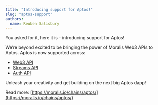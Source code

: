 ```yaml
---
title: "Introducing support for Aptos!"
slug: "aptos-support"
authors:
  name: Reuben Salisbury
---
```

You asked for it, here it is - introducing support for Aptos!

We’re beyond excited to be bringing the power of Moralis Web3 APIs to Aptos. Aptos is now supported across:

* [Web3 API](/web3-data-api/aptos/reference/get-nfts-by-ids)
* [Streams API](/streams-api/aptos)
* [Auth API](/authentication-api/aptos/reference/request-challenge-aptos)

Unleash your creativity and get building on the next big Aptos dapp!

Read more: [https://moralis.io/chains/aptos/](https://moralis.io/chains/aptos/)
